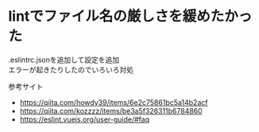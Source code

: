 # lintでファイル名の厳しさを緩めたかった

.eslintrc.jsonを追加して設定を追加  
エラーが起きたりしたのでいろいろ対処

参考サイト
- https://qiita.com/howdy39/items/6e2c75861bc5a14b2acf
- https://qiita.com/kozzzz/items/be3a5f326311b6784860
- https://eslint.vuejs.org/user-guide/#faq